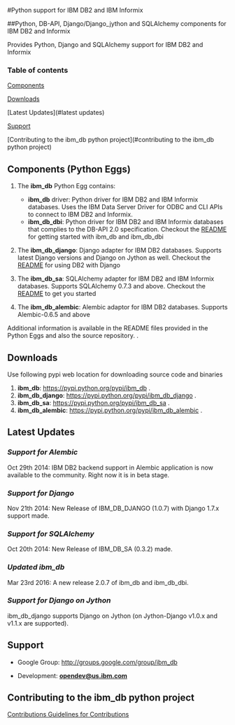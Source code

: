 #Python support for IBM DB2 and IBM Informix 

##Python, DB-API, Django/Django_jython and SQLAlchemy components for IBM DB2 and Informix

Provides Python, Django and SQLAlchemy support for IBM DB2 and Informix 

### Table of contents

[Components](#components)

[Downloads](#downloads)

[Latest Updates](#latest updates)

[Support](#support)

[Contributing to the ibm_db python project](#contributing to the ibm_db python project)

<a name='components'></a>
## Components (Python Eggs)

1. The **ibm_db** Python Egg contains:
   * **ibm_db** driver: Python driver for IBM DB2 and IBM Informix databases. Uses the IBM Data Server Driver for ODBC and CLI APIs to connect to IBM DB2 and Informix. 
   * **ibm_db_dbi**: Python driver for IBM DB2 and IBM Informix databases that complies to the DB-API 2.0 specification.
   Checkout the [README](https://github.com/ibmdb/python-ibmdb/tree/master/IBM_DB/ibm_db) for getting started with ibm_db and ibm_db_dbi
 
2. The **ibm_db_django**: Django adapter for IBM DB2 databases. Supports latest Django versions and Django on Jython as well.
   Checkout the [README](https://github.com/ibmdb/python-ibmdb/tree/master/IBM_DB/ibm_db_django) for using DB2 with Django

3. The **ibm_db_sa**: SQLAlchemy adapter for IBM DB2 and IBM Informix databases. Supports SQLAlchemy 0.7.3 and above. 
   Checkout the [README](https://github.com/ibmdb/python-ibmdbsa/tree/master/ibm_db_sa) to get you started

4. The **ibm_db_alembic**: Alembic adaptor for IBM DB2 databases. Supports Alembic-0.6.5 and above

Additional information is available in the README files provided in the Python Eggs and also the source repository. .

<a name='downloads'></a>
## Downloads

Use following pypi web location for downloading source code and binaries
 1. **ibm_db**: https://pypi.python.org/pypi/ibm_db .
 2. **ibm_db_django**: https://pypi.python.org/pypi/ibm_db_django .
 3. **ibm_db_sa**: https://pypi.python.org/pypi/ibm_db_sa .
 4. **ibm_db_alembic**: https://pypi.python.org/pypi/ibm_db_alembic .

<a name='latest updates'></a>
## Latest Updates

### *Support for Alembic*
  Oct 29th 2014: IBM DB2 backend support in Alembic application is now available to the community. Right now it is in beta stage.

### *Support for Django*
  Nov 21th 2014: New Release of IBM_DB_DJANGO (1.0.7) with Django 1.7.x support made.

### *Support for SQLAlchemy*
  Oct 20th 2014: New Release of IBM_DB_SA (0.3.2) made.

### *Updated ibm_db*
  Mar 23rd 2016: A new release 2.0.7 of ibm_db and ibm_db_dbi.

### *Support for Django on Jython*
  ibm_db_django supports Django on Jython (on Jython-Django v1.0.x and v1.1.x are supported).


<a name='support'></a>
## Support

 * Google Group: http://groups.google.com/group/ibm_db
   
 * Development: **opendev@us.ibm.com**

<a name='contributing to the ibm_db python project'></a>
## Contributing to the ibm_db python project
[Contributions Guidelines for Contributions](https://github.com/ibmdb/python-ibmdb/blob/master/Contributions.md)

